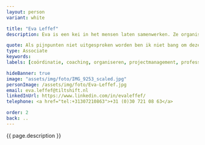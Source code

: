 ```yaml
---
layout: person
variant: white

title: "Eva Leffef"
description: Eva is een kei in het mensen laten samenwerken. Ze organiseert en coördineert complexe en moeizame projecten binnen no-time weer tot leven. Beheerst alle disciplines van digitalisering en laat zich geen knollen voor citroenen verkopen. Haar voorliefde voor de mensen 'die het werk doen' zorgt voor vertrouwen. Iedereen werkt graag met en voor haar. Ze vindt haar werk pas geslaagd als iedereen weer gemotiveerd aan het werk is. Dan is het tijd voor een volgende opdracht.

quote: Als pijnpunten niet uitgesproken worden ben ik niet bang om deze te (laten) benoemen.
type: Associate
keywords:
labels: [coördinatie, coaching, organiseren, projectmanagement, professioneel bemoeial]

hideBanner: true
image: "assets/img/foto/IMG_9253_scaled.jpg"
personImage: /assets/img/foto/Eva-Leffef.jpg
email: eva.leffef@tiltshift.nl
linkedInUrl: https://www.linkedin.com/in/evaleffef/
telephone: <a href="tel:+31307210863">+31 (0)30 721 08 63</a>

order: 2
back: ..
---
```


{{ page.description }}
